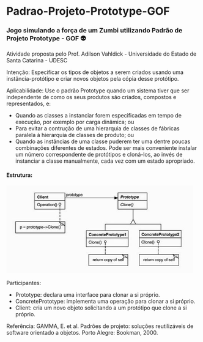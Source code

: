 # Padrao-Projeto-Prototype-GOF

### Jogo simulando a força de um Zumbi utilizando Padrão de Projeto Prototype - GOF :alien:

Atividade proposta pelo Prof. Adilson Vahldick - Universidade do Estado de Santa Catarina - UDESC

Intenção: Especificar os tipos de objetos a serem criados usando uma instância-protótipo e criar novos objetos pela cópia desse protótipo.

Aplicabilidade: Use o padrão Prototype quando um sistema tiver que ser independente de como os seus produtos são criados, compostos e representados, e:

- Quando as classes a instanciar forem especificadas em tempo de execução, por exemplo por carga dinâmica; ou
- Para evitar a contrução de uma hierarquia de classes de fábricas paralela à hierarquia de classes de produto; ou
- Quando as instâncias de uma classe puderem ter uma dentre poucas combinações diferentes de estados. Pode ser mais conveniente instalar um número correspondente de protótipos e cloná-los, ao invés de instanciar a classe manualmente, cada vez com um estado apropriado.

#### Estrutura:

![Estrutura Prototype](https://github.com/camimassaneiro/Padrao-Projeto-Prototype-GOF/blob/master/Estrutura%20prototype.PNG)

Participantes:

- Prototype: declara uma interface para clonar a si próprio.
- ConcretePrototype: implementa uma operação para clonar a si próprio.
- Client: cria um novo objeto solicitando a um protótipo que clone a si próprio.

Referência:
GAMMA, E. et al. Padrões de projeto: soluções reutilizáveis de software orientado a objetos.
Porto Alegre: Bookman, 2000. 
